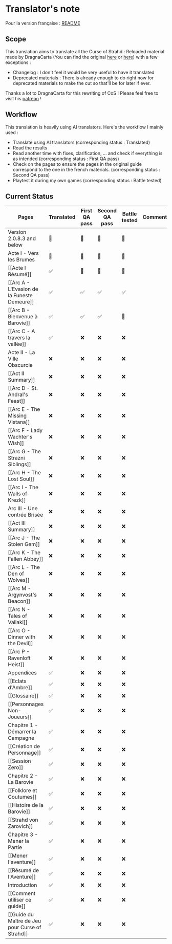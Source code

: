 # Translator's note

Pour la version française : [README](README.md)

## Scope

This translation aims to translate all the Curse of Strahd : Reloaded material made by DragnaCarta (You can find the original [here](https://www.strahdreloaded.com) or [here](https://github.com/DragnaCarta/Curse-of-Strahd-Reloaded)) with a few exceptions :
- Changelog : I don't feel it would be very useful to have it translated
- Deprecated materials : There is already enough to do right now for deprecated materials to make the cut so that'll be for later if ever.

Thanks a lot to DragnaCarta for this rewriting of CoS ! Please feel free to visit his [patreon](https://www.patreon.com/DragnaCarta) ! 

## Workflow
This translation is heavily using AI translators. Here's the workflow I mainly used :
- Translate using AI translators (corresponding status : Translated)
- Read the results
- Read another time with fixes, clarification, ... and check if everything is as intended (corresponding status : First QA pass)
- Check on the pages to ensure the pages in the original guide correspond to the one in the french materials. (corresponding status : Second QA pass)
- Playtest it during my own games (corresponding status : Battle tested)

## Current Status

| Pages                                           | Translated | First QA pass | Second QA pass | Battle tested | Comments |
| ----------------------------------------------- | ---------- | ------------- | -------------- | ------------- | -------- |
| Version 2.0.8.3 and below                       | 🚧         | 🚧            | 🚧             | 🚧            |          |
| Acte I - Vers les Brumes                        | 🚧<br>     | 🚧            | 🚧             | 🚧            |          |
| [[Acte I Résumé]]                               | ✅          | 🚧            | 🚧             | 🚧            |          |
| [[Arc A - L'Evasion de la Funeste Demeure]]     | ✅          | ✅             | ✅              | ✅             |          |
| [[Arc B - Bienvenue à Barovie]]                 | ✅          | ✅             | ✅              | 🚧            |          |
| [[Arc C - A travers la vallée]]                 | ✅          | ❌             | ❌              | ❌             |          |
| Acte II - La Ville Obscurcie                    | ❌          | ❌             | ❌              | ❌             |          |
| [[Act II Summary]]                              | ❌          | ❌             | ❌              | ❌             |          |
| [[Arc D - St. Andral's Feast]]                  | ❌          | ❌             | ❌              | ❌             |          |
| [[Arc E - The Missing Vistana]]                 | ❌          | ❌             | ❌              | ❌             |          |
| [[Arc F - Lady Wachter's Wish]]                 | ❌          | ❌             | ❌              | ❌             |          |
| [[Arc G - The Strazni Siblings]]                | ❌          | ❌             | ❌              | ❌             |          |
| [[Arc H - The Lost Soul]]                       | ❌          | ❌             | ❌              | ❌             |          |
| [[Arc I - The Walls of Krezk]]                  | ❌          | ❌             | ❌              | ❌             |          |
| Arc III - Une contrée Brisée                    | ❌          | ❌             | ❌              | ❌             |          |
| [[Act III Summary]]                             | ❌          | ❌             | ❌              | ❌             |          |
| [[Arc J - The Stolen Gem]]                      | ❌          | ❌             | ❌              | ❌             |          |
| [[Arc K - The Fallen Abbey]]                    | ❌          | ❌             | ❌              | ❌             |          |
| [[Arc L - The Den of Wolves]]                   | ❌          | ❌             | ❌              | ❌             |          |
| [[Arc M - Argynvost's Beacon]]                  | ❌          | ❌             | ❌              | ❌             |          |
| [[Arc N - Tales of Vallaki]]                    | ❌          | ❌             | ❌              | ❌             |          |
| [[Arc O - Dinner with the Devil]]               | ❌          | ❌             | ❌              | ❌             |          |
| [[Arc P - Ravenloft Heist]]                     | ❌          | ❌             | ❌              | ❌             |          |
| Appendices                                      | ✅          | ❌             | ❌              | ❌             |          |
| [[Eclats d'Ambre]]                              | ✅          | ❌             | ❌              | ❌             |          |
| [[Glossaire]]                                   | ✅          | ❌             | ❌              | ❌             |          |
| [[Personnages Non-Joueurs]]                     | ✅          | ❌             | ❌              | ❌             |          |
| Chapitre 1 - Démarrer la Campagne               | ✅          | ❌             | ❌              | ❌             |          |
| [[Création de Personnage]]                      | ✅          | ❌             | ❌              | ❌             |          |
| [[Session Zero]]                                | ✅          | ❌             | ❌              | ❌             |          |
| Chapitre 2 - La Barovie                         | ✅          | ❌             | ❌              | ❌             |          |
| [[Folklore et Coutumes]]                        | ✅          | ❌             | ❌              | ❌             |          |
| [[Histoire de la Barovie]]                      | ✅          | ❌             | ❌              | ❌             |          |
| [[Strahd von Zarovich]]                         | ✅          | ❌             | ❌              | ❌             |          |
| Chapitre 3 - Mener la Partie                    | ✅          | ❌             | ❌              | ❌             |          |
| [[Mener l'aventure]]                            | ✅          | ❌             | ❌              | ❌             |          |
| [[Résumé de l'Aventure]]                        | ✅          | ❌             | ❌              | ❌             |          |
| Introduction                                    | ✅          | ❌             | ❌              | ❌             |          |
| [[Comment utiliser ce guide]]                   | ✅          | ❌             | ❌              | ❌             |          |
| [[Guide du Maître de Jeu pour Curse of Strahd]] | ✅          | ❌             | ❌              | ❌             |          |
